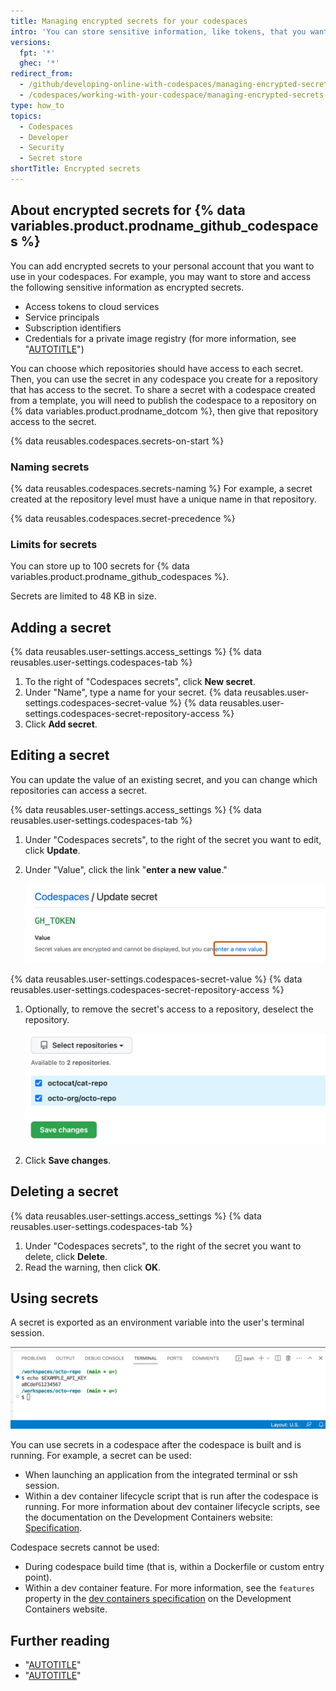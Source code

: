 ```yaml
---
title: Managing encrypted secrets for your codespaces
intro: 'You can store sensitive information, like tokens, that you want to access in your codespaces via environment variables.'
versions:
  fpt: '*'
  ghec: '*'
redirect_from:
  - /github/developing-online-with-codespaces/managing-encrypted-secrets-for-codespaces
  - /codespaces/working-with-your-codespace/managing-encrypted-secrets-for-codespaces
type: how_to
topics:
  - Codespaces
  - Developer
  - Security
  - Secret store
shortTitle: Encrypted secrets
---
```


## About encrypted secrets for {% data variables.product.prodname_github_codespaces %}

You can add encrypted secrets to your personal account that you want to use in your codespaces. For example, you may want to store and access the following sensitive information as encrypted secrets.

- Access tokens to cloud services
- Service principals
- Subscription identifiers
- Credentials for a private image registry (for more information, see "[AUTOTITLE](/codespaces/codespaces-reference/allowing-your-codespace-to-access-a-private-registry)")

You can choose which repositories should have access to each secret. Then, you can use the secret in any codespace you create for a repository that has access to the secret. To share a secret with a codespace created from a template, you will need to publish the codespace to a repository on {% data variables.product.prodname_dotcom %}, then give that repository access to the secret.

{% data reusables.codespaces.secrets-on-start %}

### Naming secrets

{% data reusables.codespaces.secrets-naming %} For example, a secret created at the repository level must have a unique name in that repository.

  {% data reusables.codespaces.secret-precedence %}

### Limits for secrets

You can store up to 100 secrets for {% data variables.product.prodname_github_codespaces %}.

Secrets are limited to 48 KB in size.

## Adding a secret

{% data reusables.user-settings.access_settings %}
{% data reusables.user-settings.codespaces-tab %}
1. To the right of "Codespaces secrets", click **New secret**.
1. Under "Name", type a name for your secret.
{% data reusables.user-settings.codespaces-secret-value %}
{% data reusables.user-settings.codespaces-secret-repository-access %}
1. Click **Add secret**.

## Editing a secret

You can update the value of an existing secret, and you can change which repositories can access a secret.

{% data reusables.user-settings.access_settings %}
{% data reusables.user-settings.codespaces-tab %}
1. Under "Codespaces secrets", to the right of the secret you want to edit, click **Update**.
1. Under "Value", click the link "**enter a new value**."

   ![Screenshot of the "Codespaces / Update secret" page. The "enter a new value" link in highlighted with a dark orange outline.](/assets/images/help/codespaces/codespaces-secret-update-value-text.png)

{% data reusables.user-settings.codespaces-secret-value %}
{% data reusables.user-settings.codespaces-secret-repository-access %}
1. Optionally, to remove the secret's access to a repository, deselect the repository.

   ![Screenshot showing a list of two repositories. Each has a selected checkbox.](/assets/images/help/codespaces/codespaces-secret-repository-checkboxes.png)

1. Click **Save changes**.

## Deleting a secret

{% data reusables.user-settings.access_settings %}
{% data reusables.user-settings.codespaces-tab %}
1. Under "Codespaces secrets", to the right of the secret you want to delete, click **Delete**.
1. Read the warning, then click **OK**.

## Using secrets

A secret is exported as an environment variable into the user's terminal session.

![Screenshot of the Terminal in {% data variables.product.prodname_vscode_shortname %}. The command "echo $EXAMPLE_API_KEY" has returned "aBCdeFG1234567."](/assets/images/help/codespaces/exported-codespace-secret.png)

You can use secrets in a codespace after the codespace is built and is running. For example, a secret can be used:

- When launching an application from the integrated terminal or ssh session.
- Within a dev container lifecycle script that is run after the codespace is running. For more information about dev container lifecycle scripts, see the documentation on the Development Containers website: [Specification](https://containers.dev/implementors/json_reference/#lifecycle-scripts).

Codespace secrets cannot be used:

- During codespace build time (that is, within a Dockerfile or custom entry point).
- Within a dev container feature. For more information, see the `features` property in the [dev containers specification](https://containers.dev/implementors/json_reference/#general-properties) on the Development Containers website.

## Further reading

- "[AUTOTITLE](/codespaces/managing-codespaces-for-your-organization/managing-encrypted-secrets-for-your-repository-and-organization-for-github-codespaces)"
- "[AUTOTITLE](/codespaces/developing-in-codespaces/creating-a-codespace-for-a-repository#recommended-secrets)"
